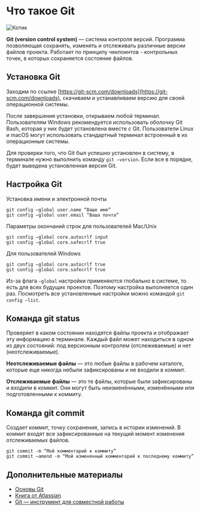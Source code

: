 # Что такое Git

![Котик](https://cdn.pixabay.com/photo/2014/04/13/20/49/cat-323262_1280.jpg)

**Git (version control system)** — система контроля версий. Программа
позволяющая сохранять, изменять и отслеживать различные версии файлов проекта.
Работает по принципу чекпоинтов - контрольных точек, в которых сохраняется
состояние файлов.

## Установка Git

Заходим по ссылке
[https://git-scm.com/downloads](https://git-scm.com/downloads), скачиваем и
устанавливаем версию для своей операционной системы.

После завершения установки, открываем любой терминал. Пользователям Windows
рекомендуется использовать оболочку Git Bash, которая у них будет установлена
вместе с Git. Пользователи Linux и macOS могут использовать стандартный терминал
встроенный в их операционные системы.

Для проверки того, что Git был успешно установлен в систему, в терминале нужно
выполнить команду `git —version`. Если все в порядке, будет выведена
установленная версия Git.

## Настройка Git

Установка имени и электронной почты

```shell
git config —global user.name “Ваше имя”
git config —global user.email “Ваша почта”
```

Параметры окончаний строк для пользователей Mac/Unix

```shell
git config —global core.autocrlf input
git config —global core.safecrlf true
```

Для пользователей Windows

```shell
git config —global core.autocrlf true
git config —global core.safecrlf true
```

Из-за флага `—global` настройки применяются глобально в системе, то есть для
всех будущих проектов. Поэтому настройка выполняется один раз. Посмотреть все
установленные настройки можно командой `git config —list`.

## Команда git status

Проверяет в каком состоянии находятся файлы проекта и отображает эту информацию
в терминале. Каждый файл может находиться в одном из двух состояний: под
версионным контролем (отслеживаемые) и нет (неотслеживаемые).

**Неотслеживаемые файлы** — это любые файлы в рабочем каталоге, которые еще
никогда небыли зафиксированы и не входили в коммит.

**Отслеживаемые файлы** — это те файлы, которые были зафиксированы и входили в
коммит. Они могут быть неизменёнными, изменёнными или подготовленными к коммиту.

## Команда git commit

Создает коммит, точку сохранения, запись в истории изменений. В коммит входят
все зафиксированные на текущий момент изменения отслеживаемых файлов.

```shell
git commit -m “Мой комментарий к коммиту”
git commit —amend -m “Мой измененный комментарий к последнему коммиту”
```

## Дополнительные материалы

- [Основы Git](https://github.com/progit/progit/blob/master/ru/02-git-basics/01-chapter2.markdown)
- [Книга от Atlassian](https://www.atlassian.com/git/tutorials/what-is-version-control)
- [Git — инструмент для совместной работы](https://youtu.be/yDSs80lu3ak)
